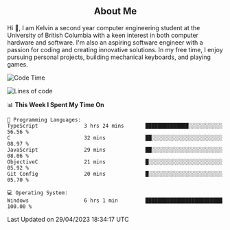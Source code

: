 <!-- About -->

<h2 align="center">About Me</h2>

Hi 👋, I am Kelvin a second year computer engineering student at the University of British Columbia with a keen interest in both computer hardware and software. I'm also an aspiring software engineer with a passion for coding and creating innovative solutions. In my free time, I enjoy pursuing personal projects, building mechanical keyboards, and playing games.

<!--START_SECTION:waka-->
![Code Time](http://img.shields.io/badge/Code%20Time-739%20hrs%2027%20mins-blue)

![Lines of code](https://img.shields.io/badge/From%20Hello%20World%20I%27ve%20Written-10.1%20million%20lines%20of%20code-blue)

📊 **This Week I Spent My Time On** 

```text
💬 Programming Languages: 
TypeScript               3 hrs 24 mins       ██████████████░░░░░░░░░░░   56.56 % 
C                        32 mins             ██░░░░░░░░░░░░░░░░░░░░░░░   08.97 % 
JavaScript               29 mins             ██░░░░░░░░░░░░░░░░░░░░░░░   08.06 % 
ObjectiveC               21 mins             █░░░░░░░░░░░░░░░░░░░░░░░░   05.92 % 
Git Config               20 mins             █░░░░░░░░░░░░░░░░░░░░░░░░   05.70 % 

💻 Operating System: 
Windows                  6 hrs 1 min         █████████████████████████   100.00 % 
```


 Last Updated on 29/04/2023 18:34:17 UTC
<!--END_SECTION:waka-->
